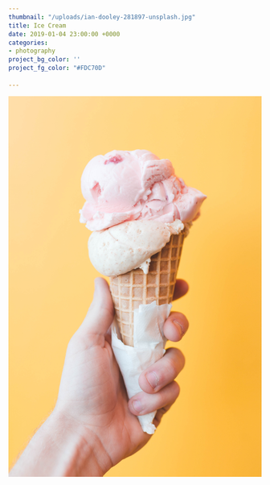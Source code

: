 ```yaml
---
thumbnail: "/uploads/ian-dooley-281897-unsplash.jpg"
title: Ice Cream
date: 2019-01-04 23:00:00 +0000
categories:
- photography
project_bg_color: ''
project_fg_color: "#FDC70D"

---
```

![](/uploads/ian-dooley-281897-unsplash.jpg)